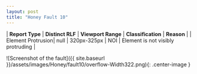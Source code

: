 ```yaml
---
layout: post
title: "Honey Fault 10"
---
```

| **Report Type** | **Distinct RLF** | **Viewport Range** | **Classification** | **Reason** |
| Element Protrusion| null | 320px-325px | NOI | Element is not visibly protruding | 

![Screenshot of the fault]({{ site.baseurl }}/assets/images/Honey/fault10/overflow-Width322.png){: .center-image }